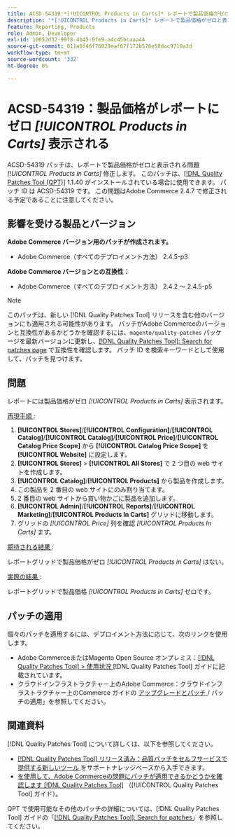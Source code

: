 ```yaml
---
title: ACSD-54319:*[!UICONTROL Products in Carts]* レポートで製品価格がゼロと表示される
description: '*[!UICONTROL Products in Carts]* レポートで製品価格がゼロと表示されるAdobe Commerceの問題を修正するには、ACSD-54319 パッチを適用してください'
feature: Reporting, Products
role: Admin, Developer
exl-id: 10052d32-99f8-4b45-9fe9-a4c45bcaaa44
source-git-commit: 011a6f46f76029eaf67f172b576e58dac9710a3d
workflow-type: tm+mt
source-wordcount: '332'
ht-degree: 0%

---
```


# ACSD-54319：製品価格がレポートにゼロ *[!UICONTROL Products in Carts]* 表示される

ACSD-54319 パッチは、レポートで製品価格がゼロと表示される問題 *[!UICONTROL Products in Carts]* 修正します。 このパッチは、[[!DNL Quality Patches Tool (QPT)]](https://experienceleague.adobe.com/en/docs/commerce-operations/tools/quality-patches-tool/quality-patches-tool-to-self-serve-quality-patches) 1.1.40 がインストールされている場合に使用できます。 パッチ ID は ACSD-54319 です。 この問題はAdobe Commerce 2.4.7 で修正される予定であることに注意してください。

## 影響を受ける製品とバージョン

**Adobe Commerce バージョン用のパッチが作成されます。**

* Adobe Commerce（すべてのデプロイメント方法） 2.4.5-p3

**Adobe Commerce バージョンとの互換性：**

* Adobe Commerce（すべてのデプロイメント方法） 2.4.2 ～ 2.4.5-p5

>[!NOTE]
>
>このパッチは、新しい [!DNL Quality Patches Tool] リリースを含む他のバージョンにも適用される可能性があります。 パッチがAdobe Commerceのバージョンと互換性があるかどうかを確認するには、`magento/quality-patches` パッケージを最新バージョンに更新し、[[!DNL Quality Patches Tool]: Search for patches page](https://experienceleague.adobe.com/tools/commerce-quality-patches/index.html) で互換性を確認します。 パッチ ID を検索キーワードとして使用して、パッチを見つけます。

## 問題

レポートには製品価格がゼロ *[!UICONTROL Products in Carts]* 表示されます。

<u> 再現手順 </u>:

1. **[!UICONTROL Stores]**/**[!UICONTROL Configuration]**/**[!UICONTROL Catalog]**/**[!UICONTROL Catalog]**/**[!UICONTROL Price]**/**[!UICONTROL Catalog Price Scope]** から **[!UICONTROL Catalog Price Scope]** を **[!UICONTROL Website]** に設定します。
1. **[!UICONTROL Stores]** > **[!UICONTROL All Stores]** で 2 つ目の web サイトを作成します。
1. **[!UICONTROL Catalog]**/**[!UICONTROL Products]** から製品を作成します。
1. この製品を 2 番目の web サイトにのみ割り当てます。
1. 2 番目の web サイトから買い物かごに製品を追加します。
1. **[!UICONTROL Admin]**/**[!UICONTROL Reports]**/**[!UICONTROL Marketing]**/**[!UICONTROL Products In Carts]** グリッドに移動します。
1. グリッドの *[!UICONTROL Price]* 列を確認 *[!UICONTROL Products In Carts]* ます。

<u> 期待される結果 </u>:

レポートグリッドで製品価格がゼロ *[!UICONTROL Products in Carts]* はない。

<u> 実際の結果 </u>:

レポートグリッドで製品価格 *[!UICONTROL Products in Carts]* ゼロです。

## パッチの適用

個々のパッチを適用するには、デプロイメント方法に応じて、次のリンクを使用します。

* Adobe CommerceまたはMagento Open Source オンプレミス：[[!DNL Quality Patches Tool] > 使用状況 ](/help/tools/quality-patches-tool/usage.md) [!DNL Quality Patches Tool] ガイドに記載されています。
* クラウドインフラストラクチャー上のAdobe Commerce：クラウドインフラストラクチャー上のCommerce ガイドの [ アップグレードとパッチ ](https://experienceleague.adobe.com/docs/commerce-cloud-service/user-guide/develop/upgrade/apply-patches.html)/ パッチの適用」を参照してください。

## 関連資料

[!DNL Quality Patches Tool] について詳しくは、以下を参照してください。

* [[!DNL Quality Patches Tool]  リリース済み：品質パッチをセルフサービスで提供する新しいツール ](https://experienceleague.adobe.com/en/docs/commerce-operations/tools/quality-patches-tool/quality-patches-tool-to-self-serve-quality-patches) をサポートナレッジベースから入手できます。
* [ を使用して、Adobe Commerceの問題にパッチが適用できるかどうかを確認します  [!DNL Quality Patches Tool]](/help/tools/quality-patches-tool/patches-available-in-qpt/check-patch-for-magento-issue-with-magento-quality-patches.md) （[!UICONTROL Quality Patches Tool] ガイド）。


QPT で使用可能なその他のパッチの詳細については、[!DNL Quality Patches Tool] ガイドの「[[!DNL Quality Patches Tool]: Search for patches](https://experienceleague.adobe.com/tools/commerce-quality-patches/index.html)」を参照してください。
